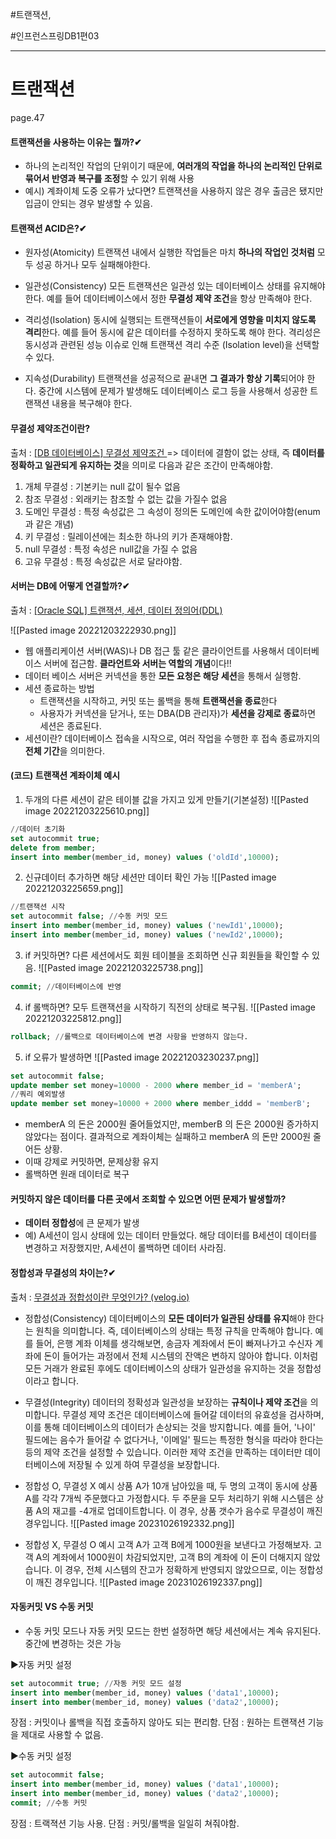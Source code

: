 #트랜잭션, 

#인프런스프링DB1편03

----

# 트랜잭션
page.47
#### 트랜잭션을 사용하는 이유는 뭘까?✔
- 하나의 논리적인 작업의 단위이기 때문에, **여러개의 작업을 하나의 논리적인 단위로 묶어서 반영과 복구를 조정**할 수 있기 위해 사용
- 예시) 계좌이체 도중 오류가 났다면? 트랜잭션을 사용하지 않은 경우 출금은 됐지만 입금이 안되는 경우 발생할 수 있음.

####  트랜잭션 ACID은?✔
- 원자성(Atomicity)
트랜잭션 내에서 실행한 작업들은 마치 **하나의 작업인 것처럼** 모두 성공 하거나 모두 실패해야한다.  

- 일관성(Consistency)
모든 트랜잭션은 일관성 있는 데이터베이스 상태를 유지해야 한다. 예를 들어 데이터베이스에서 정한 **무결성 제약 조건**을 항상 만족해야 한다.  

- 격리성(Isolation)
동시에 실행되는 트랜잭션들이 **서로에게 영향을 미치지 않도록 격리**한다. 예를 들어 동시에 같은 데이터를 수정하지 못하도록 해야 한다. 격리성은 동시성과 관련된 성능 이슈로 인해 트랜잭션 격리 수준 (Isolation level)을 선택할 수 있다.  

- 지속성(Durability)
트랜잭션을 성공적으로 끝내면 **그 결과가 항상 기록**되어야 한다. 중간에 시스템에 문제가 발생해도 데이터베이스 로그 등을 사용해서 성공한 트랜잭션 내용을 복구해야 한다.


#### 무결성 제약조건이란? 
출처 : [[DB 데이터베이스] 무결성 제약조건 ](https://iingang.github.io/posts/DB-Integrity-constraint/)
=> 데이터에 결함이 없는 상태, 즉 **데이터를 정확하고 일관되게 유지하는 것**을 의미로 다음과 같은 조간이 만족해야함.

1) 개체 무결성 : 기본키는 null 값이 될수 없음
2) 참조 무결성 : 외래키는 참조할 수 없는 값을 가질수 없음
3) 도메인 무결성 : 특정 속성값은 그 속성이 정의돈 도메인에 속한 값이어야함(enum과 같은 개념)
4) 키 무결성 : 릴레이션에는 최소한 하나의 키가 존재해야함.
5) null 무결성 : 특정 속성은 null값을 가질 수  없음
6) 고유 무결성 : 특정 속성값은 서로 달라야함.


####  서버는 DB에 어떻게 연결할까?✔
출처 : [[Oracle SQL] 트랜잭션, 세션, 데이터 정의어(DDL)](https://developer-alle.tistory.com/203)

![[Pasted image 20221203222930.png]]
- 웹 애플리케이션 서버(WAS)나 DB 접근 툴 같은 클라이언트를 사용해서 데이터베이스 서버에 접근함. **클라언트와 서버는 역할의 개념**이다!!  
- 데이터 베이스 서버은 커넥션을 통한 **모든 요청은 해당 세션**을 통해서 실행함.  
- 세션 종료하는 방법  
    - 트랜잭션을 시작하고, 커밋 또는 롤백을 통해 **트랜잭션을 종료**한다  
    - 사용자가 커넥션을 닫거나, 또는 DBA(DB 관리자)가 **세션을 강제로 종료**하면 세션은 종료된다.
-  세션이란? 데이터베이스 접속을 시작으로, 여러 작업을 수행한 후 접속 종료까지의 **전체 기간**을 의미한다.


#### (코드) 트랜잭션 계좌이체 예시
1) 두개의 다른 세션이 같은 테이블 값을 가지고 있게 만들기(기본설정)
![[Pasted image 20221203225610.png]]
```SQL
//데이터 초기화
set autocommit true;
delete from member;
insert into member(member_id, money) values ('oldId',10000);
```


2) 신규데이터 추가하면 해당 세션만 데이터 확인 가능
![[Pasted image 20221203225659.png]]
```SQL
//트랜잭션 시작
set autocommit false; //수동 커밋 모드
insert into member(member_id, money) values ('newId1',10000);
insert into member(member_id, money) values ('newId2',10000);
```


3) if 커밋하면? 다른 세션에서도 회원 테이블을 조회하면 신규 회원들을 확인할 수 있음.
![[Pasted image 20221203225738.png]]
```SQL
commit; //데이터베이스에 반영
```

4) if 롤백하면? 모두 트랜잭션을 시작하기 직전의 상태로 복구됨.
![[Pasted image 20221203225812.png]]
```SQL
rollback; //롤백으로 데이터베이스에 변경 사항을 반영하지 않는다.
```

5) if 오류가 발생하면
![[Pasted image 20221203230237.png]]
``` sql
set autocommit false;
update member set money=10000 - 2000 where member_id = 'memberA'; 
//쿼리 예외발생
update member set money=10000 + 2000 where member_iddd = 'memberB'; 
```
- memberA 의 돈은 2000원 줄어들었지만, memberB 의 돈은 2000원 증가하지 않았다는 점이다. 결과적으로 계좌이체는 실패하고 memberA 의 돈만 2000원 줄어든 상황.  
- 이때 강제로 커밋하면, 문제상황 유지  
- 롤백하면 원래 데이터로 복구


####  커밋하지 않은 데이터를 다른 곳에서 조회할 수 있으면 어떤 문제가 발생할까?
- **데이터 정합성**에 큰 문제가 발생  
- 예) A세션이 임시 상태에 있는 데이터 만들었다. 해당 데이터를 B세션이 데이터를 변경하고 저장했지만, A세션이 롤백하면 데이터 사라짐.


#### 정합성과 무결성의 차이는?✔
출처 : [무결성과 정합성이란 무엇인가? (velog.io)](https://velog.io/@yangsijun528/%EB%AC%B4%EA%B2%B0%EC%84%B1%EA%B3%BC-%EC%A0%95%ED%95%A9%EC%84%B1%EC%9D%B4%EB%9E%80-%EB%AC%B4%EC%97%87%EC%9D%B8%EA%B0%80)

- 정합성(Consistency)
데이터베이스의 **모든 데이터가 일관된 상태를 유지**해야 한다는 원칙을 의미합니다. 즉, 데이터베이스의 상태는 특정 규칙을 만족해야 합니다. 
예를 들어, 은행 계좌 이체를 생각해보면, 송금자 계좌에서 돈이 빠져나가고 수신자 계좌에 돈이 들어가는 과정에서 전체 시스템의 잔액은 변하지 않아야 합니다. 이처럼 모든 거래가 완료된 후에도 데이터베이스의 상태가 일관성을 유지하는 것을 정합성이라고 합니다.

- 무결성(Integrity)
데이터의 정확성과 일관성을 보장하는 **규칙이나 제약 조건**을 의미합니다. 무결성 제약 조건은 데이터베이스에 들어갈 데이터의 유효성을 검사하며, 이를 통해 데이터베이스의 데이터가 손상되는 것을 방지합니다. 
예를 들어, '나이' 필드에는 음수가 들어갈 수 없다거나, '이메일' 필드는 특정한 형식을 따라야 한다는 등의 제약 조건을 설정할 수 있습니다. 이러한 제약 조건을 만족하는 데이터만 데이터베이스에 저장될 수 있게 하여 무결성을 보장합니다.

- 정합성 O, 무결성 X 예시
상품 A가 10개 남아있을 때, 두 명의 고객이 동시에 상품 A를 각각 7개씩 주문했다고 가정합시다. 두 주문을 모두 처리하기 위해 시스템은 상품 A의 재고를 -4개로 업데이트합니다. 이 경우, 상품 갯수가 음수로 무결성이 깨진 경우입니다.
![[Pasted image 20231026192332.png]]

- 정합성 X, 무결성 O 예시
고객 A가 고객 B에게 1000원을 보낸다고 가정해보자. 고객 A의 계좌에서 1000원이 차감되었지만, 고객 B의 계좌에 이 돈이 더해지지 않았습니다. 이 경우, 전체 시스템의 잔고가 정확하게 반영되지 않았으므로, 이는 정합성이 깨진 경우입니다.
![[Pasted image 20231026192337.png]]


#### 자동커밋 VS 수동 커밋
- 수동 커밋 모드나 자동 커밋 모드는 한번 설정하면 해당 세션에서는 계속 유지된다. 중간에 변경하는 것은 가능

▶자동 커밋 설정
``` SQL
set autocommit true; //자동 커밋 모드 설정
insert into member(member_id, money) values ('data1',10000);
insert into member(member_id, money) values ('data2',10000);
```
장점 : 커밋이나 롤백을 직접 호출하지 않아도 되는 편리함.
단점 : 원하는 트랜잭션 기능을 제대로 사용할 수 없음.

▶수동 커밋 설정
``` SQL
set autocommit false;
insert into member(member_id, money) values ('data1',10000);
insert into member(member_id, money) values ('data2',10000);
commit; //수동 커밋
```
장점 : 트랙젹션 기능 사용.
단점 : 커밋/롤백을 일일히 쳐줘야함.
